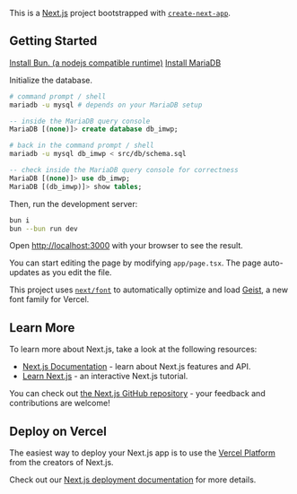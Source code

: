 This is a [Next.js](https://nextjs.org) project bootstrapped with [`create-next-app`](https://nextjs.org/docs/app/api-reference/cli/create-next-app).

## Getting Started

[Install Bun. (a nodejs compatible runtime)](https://bun.sh/)
[Install MariaDB](https://mariadb.com/kb/en/getting-installing-and-upgrading-mariadb/)

Initialize the database.

```bash
# command prompt / shell
mariadb -u mysql # depends on your MariaDB setup
```
```sql
-- inside the MariaDB query console
MariaDB [(none)]> create database db_imwp;
```
```bash
# back in the command prompt / shell
mariadb -u mysql db_imwp < src/db/schema.sql
```
```sql
-- check inside the MariaDB query console for correctness
MariaDB [(none)]> use db_imwp;
MariaDB [(db_imwp)]> show tables;
```

Then, run the development server:

```bash
bun i
bun --bun run dev
```

Open [http://localhost:3000](http://localhost:3000) with your browser to see the result.

You can start editing the page by modifying `app/page.tsx`. The page auto-updates as you edit the file.

This project uses [`next/font`](https://nextjs.org/docs/app/building-your-application/optimizing/fonts) to automatically optimize and load [Geist](https://vercel.com/font), a new font family for Vercel.

## Learn More

To learn more about Next.js, take a look at the following resources:

- [Next.js Documentation](https://nextjs.org/docs) - learn about Next.js features and API.
- [Learn Next.js](https://nextjs.org/learn) - an interactive Next.js tutorial.

You can check out [the Next.js GitHub repository](https://github.com/vercel/next.js) - your feedback and contributions are welcome!

## Deploy on Vercel

The easiest way to deploy your Next.js app is to use the [Vercel Platform](https://vercel.com/new?utm_medium=default-template&filter=next.js&utm_source=create-next-app&utm_campaign=create-next-app-readme) from the creators of Next.js.

Check out our [Next.js deployment documentation](https://nextjs.org/docs/app/building-your-application/deploying) for more details.
